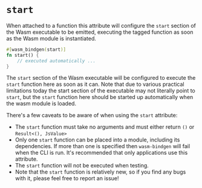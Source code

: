 # `start`

When attached to a function this attribute will configure the `start`
section of the Wasm executable to be emitted, executing the tagged function as
soon as the Wasm module is instantiated.

```rust
#[wasm_bindgen(start)]
fn start() {
    // executed automatically ...
}
```

The `start` section of the Wasm executable will be configured to execute the
`start` function here as soon as it can. Note that due to various practical
limitations today the start section of the executable may not literally point to
`start`, but the `start` function here should be started up automatically when the
wasm module is loaded.

There's a few caveats to be aware of when using the `start` attribute:

* The `start` function must take no arguments and must either return `()` or
  `Result<(), JsValue>`
* Only one `start` function can be placed into a module, including its
  dependencies. If more than one is specified then `wasm-bindgen` will fail when
  the CLI is run. It's recommended that only applications use this attribute.
* The `start` function will not be executed when testing.
* Note that the `start` function is relatively new, so if you find any bugs with
  it, please feel free to report an issue!
